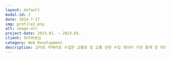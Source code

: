 ```yaml
---
layout: default
modal-id: 2
date: 2014-7-17
img: profile2.png
alt: image-alt
project-date: 2023.01. ~ 2023.03.
client: 하이퍼센싱
category: Web Development
description: 교차로 카메라로 수집한 교통량 및 교통 관련 수집 데이터 기반 통계 및 데이터 시각화, TTA시험인증 통과, 클린 코드, Spring Boot 2.6.6 + java (open jdk 17) + thymeleaf + html css javascript + jQuery + Ajax + bootstrap4 + naver map + eCharts + oracle11g + IntelliJ + Tomcat + Swagger
---
```

